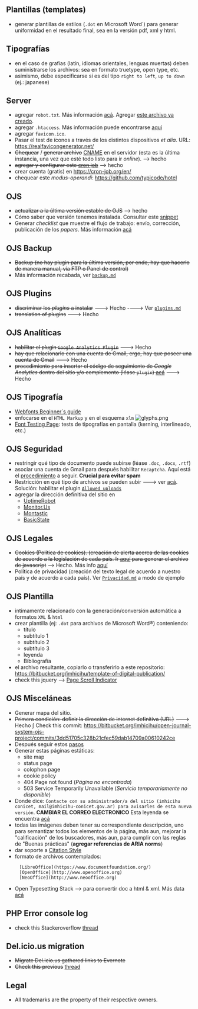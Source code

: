 ## Plantillas (templates)
* generar plantillas de estilos (`.dot` en Microsoft Word`) para generar uniformidad en el resultado final, sea en la versión pdf, xml y html.

## Tipografías
* en el caso de grafías (latín, idiomas orientales, lenguas muertas) deben suministrarse los archivos: sea en formato truetype, open type, etc. 
* asimismo, debe especificarse si es del tipo `right to left`, `up to down` (ej.: japanese)

## Server
* agregar `robot.txt`. Más información [acá](https://yoast.com/ultimate-guide-robots-txt/#robots-txt-location). Agregar [este archivo ya creado](https://bitbucket.org/imhicihu/open-journal-system-ojs-project/src/892c4d1e94a9a0d526aa031baac512c7650baffe/robot.txt?at=master).
* agregar `.htaccess`. Más información puede encontrarse [aquí](https://hipertextual.com/archivo/2012/07/archivo-htaccess-apache/)
* agregar `favicon.ico`.
* Pasar el test de íconos a través de los distintos dispositivos _et alia_. URL: https://realfavicongenerator.net/
* ~~Chequear~~ / ~~generar archivo~~ [CNAME](https://bitbucket.org/imhicihu/open-journal-system-ojs-project/src/ebb5ba07eed0078ac583cfd8e25170832d857228/CNAME?at=master&fileviewer=file-view-default) en el servidor (esta es la última instancia, una vez que esté todo listo para ir _online_). --> hecho
* ~~agregar y configurar este [cron job](https://bitbucket.org/snippets/imhicihu/bed47L/ojs-cron-job)~~ --> hecho
* crear cuenta (gratis) en https://cron-job.org/en/
* chequear este _modus-operandi_: https://github.com/typicode/hotel

## OJS
* ~~actualizar a la última versión estable de OJS~~ --> hecho
* Cómo saber que versión tenemos instalada. Consultar este [snippet](https://bitbucket.org/snippets/imhicihu/6eggK8/verify-with-version-is-installed-on-my)
* Generar _checklist_ que muestre el flujo de trabajo: envío, corrección, publicación de los _papers_. Más información [acá](https://pkp.sfu.ca/wiki/index.php?title=OJS_Workflow:_Stages)

## OJS Backup
* ~~Backup (no hay plugin para la última versión, por ende, hay que hacerlo de manera manual, via FTP o Panel de control)~~
* Más información recabada, ver [`backup.md`](https://bitbucket.org/imhicihu/open-journal-system-ojs-project/src/eb57ad32778c727442dbf0b3628681697273e36a/Backup.md?at=master&fileviewer=file-view-default)

## OJS Plugins
* ~~discriminar los _plugins_ a instalar~~  ---> Hecho ----> Ver [`plugins.md`](https://bitbucket.org/imhicihu/open-journal-system-ojs-project/src/17e63fd547d1a2a6bdbac5cfe35cbe4508f15013/Plugins.md?at=master&fileviewer=file-view-default)
* ~~translation of plugins~~ ---> Hecho

## OJS Analíticas
* ~~habilitar el plugin `Google Analytics Plugin`~~ ---> Hecho
* ~~hay que relacionarlo con una cuenta de Gmail, ergo, hay que poseer una cuenta de Gmail~~ ---> Hecho 
* ~~procedimiento para insertar el código de seguimiento de _Google Analytics_ dentro del sitio y/o complemento (léase `plugin`) [acá](https://support.google.com/analytics/answer/1008080?hl=es)~~ ---> Hecho

## OJS Tipografía
* [Webfonts Beginner´s guide](https://design.google/library/choosing-web-fonts-beginners-guide/)  
* enfocarse en el `HTML Markup` y en el esquema `xlm`
![glyphs.png](https://bitbucket.org/repo/rpybXp8/images/3991009943-glyphs.png)
* [Font Testing Page](https://github.com/impallari/Font-Testing-Page/): tests de tipografías en pantalla (kerning, interlineado, etc.)

## OJS Seguridad
* restringir qué tipo de documento puede subirse (léase `.doc`, `.docx`, `.rtf`)
* asociar una cuenta de Gmail para después habilitar `Recaptcha`. Aquí está el [procedimiento](https://www.google.com/recaptcha/admin?hl=es#list) a seguir. **Crucial para evitar spam**
* Restricción en qué tipo de archivos se pueden subir ---> ver [acá](https://bitbucket.org/imhicihu/open-journal-system-ojs-project/src/6fdb683c746db6179f7cce22e45c74316ab5d737/file_type_restriction.md?at=master&fileviewer=file-view-default).   Solución: habilitar el plugin [`Allowed uploads`](https://github.com/ajnyga/allowedUploads)
* agregar la dirección definitiva del sitio en 
     - [UptimeRobot](https://uptimerobot.com/)
     - [Monitor.Us](http://www.monitis.com/)
     - [Montastic](http://montastic.com/)
     - [BasicState](http://basicstate.com/)

## OJS Legales
* ~~Cookies (Política de cookies). (creación de alerta acerca de las cookies de acuerdo a la legislación de cada país. Ir [aquí](https://cookieconsent.insites.com/download/) para generar el archivo de javascript~~ --> Hecho. Más info [aquí](https://bitbucket.org/imhicihu/open-journal-system-ojs-project/issues/6/workflow-texto-de-las-cookies)
* Política de privacidad (creación del texto legal de acuerdo a nuestro país y de acuerdo a cada país). Ver [`Privacidad.md`](https://bitbucket.org/imhicihu/open-journal-system-ojs-project/src/d984b71e541d43893651dacec2ca34eb1ea44e41/Privacidad.md?at=master&fileviewer=file-view-default) a modo de ejemplo

## OJS Plantilla
* intimamente relacionado con la generación/conversión automática a formatos `XML` & `html`
* crear plantilla (ej: `.dot` para archivos de Microsoft Word®) conteniendo:
     - título
     - subtítulo 1
     - subtítulo 2
     - subtítulo 3
     - leyenda
     - Bibliografía
* el archivo resultante, copiarlo o transferirlo a este repositorio: https://bitbucket.org/imhicihu/template-of-digital-publication/
* check this jquery --> [Page Scroll Indicator](https://github.com/alssndro/page-scroll-indicator)

## OJS Misceláneas
* Generar mapa del sitio. 
* ~~Primera condición: definir la dirección de internet definitiva (URL)~~ ---> Hecho ∫ Check this commit: https://bitbucket.org/imhicihu/open-journal-system-ojs-project/commits/3dd51705c328b21cfec59dab14709a00610242ce
* Después seguir estos [pasos](https://github.com/pkp/ojs/blob/master/docs/README-SITEMAP)
* Generar estas páginas estáticas:
     - site map
     - status page
     - colophon page
     - cookie policy
     - 404 Page not found (_Página no encontrada_)
     - 503 Service Temporarily Unavailable (_Servicio temporariamente no disponible_)
* Donde dice: `Contacte con su administrador/a del sitio (imhicihu conicet, mail@imhicihu-conicet.gov.ar) para avisarles de esta nueva versión`. **CAMBIAR EL CORREO ELECTRONICO** Esta leyenda se encuentra [acá](http://ojs-imhicihu.experttel.com.ar/index.php/TemasMedievales/management/settings/context)
* todas las imágenes deben tener su correspondiente descripción, uno para semantizar todos los elementos de la página, más aun, mejorar la "calificación" de los buscadores, más aun, para cumplir con las reglas de "Buenas prácticas" (**agregar referencias de ARIA norms**)
* dar soporte a [Citation Style](https://github.com/citation-style-language)
* formato de archivos contemplados: 
```
     [LibreOffice](https://www.documentfoundation.org/) 
     [OpenOffice](http://www.openoffice.org)
     [NeoOffice](http://www.neooffice.org)
```
* Open Typesetting Stack --> para convertir doc a html & xml. Más data [acá](https://pkp.sfu.ca/open-typesetting-stack/)

## PHP Error console log
* check this Stackeroverflow [thread](https://stackoverflow.com/questions/5127838/where-does-php-store-the-error-log-php5-apache-fastcgi-cpanel)

## Del.icio.us migration
* ~~Migrate Del.icio.us gathered links to Evernote~~
* ~~Check this previous~~ [thread](https://bitbucket.org/imhicihu/migration-bookmarks-to-evernote/src/master/Procedure.md)

## Legal ##
* All trademarks are the property of their respective owners.